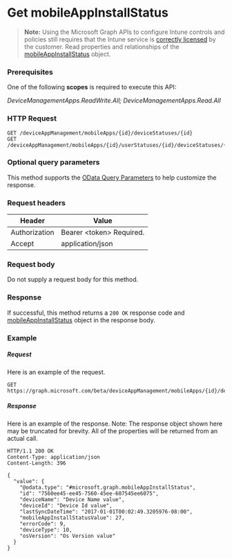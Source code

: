 ﻿# Get mobileAppInstallStatus> **Note:** Using the Microsoft Graph APIs to configure Intune controls and policies still requires that the Intune service is [correctly licensed](https://www.microsoft.com/en-us/cloud-platform/microsoft-intune-pricing) by the customer.
Read properties and relationships of the [mobileAppInstallStatus](../resources/intune_apps_mobileappinstallstatus.md) object.
### Prerequisites
One of the following **scopes** is required to execute this API:

*DeviceManagementApps.ReadWrite.All; DeviceManagementApps.Read.All*
### HTTP Request
<!-- {
  "blockType": "ignored"
}
-->
```http
GET /deviceAppManagement/mobileApps/{id}/deviceStatuses/{id}
GET /deviceAppManagement/mobileApps/{id}/userStatuses/{id}/deviceStatuses/{id}
```

### Optional query parameters
This method supports the [OData Query Parameters](http://graph.microsoft.io/docs/overview/query_parameters) to help customize the response.
### Request headers
|Header|Value|
|---|---|
|Authorization|Bearer &lt;token&gt; Required.|
|Accept|application/json|

### Request body
Do not supply a request body for this method.

### Response
If successful, this method returns a `200 OK` response code and [mobileAppInstallStatus](../resources/intune_apps_mobileappinstallstatus.md) object in the response body.

### Example
##### Request
Here is an example of the request.
```http
GET https://graph.microsoft.com/beta/deviceAppManagement/mobileApps/{id}/deviceStatuses/{id}
```

##### Response
Here is an example of the response. Note: The response object shown here may be truncated for brevity. All of the properties will be returned from an actual call.
```http
HTTP/1.1 200 OK
Content-Type: application/json
Content-Length: 396

{
  "value": {
    "@odata.type": "#microsoft.graph.mobileAppInstallStatus",
    "id": "7560ee45-ee45-7560-45ee-607545ee6075",
    "deviceName": "Device Name value",
    "deviceId": "Device Id value",
    "lastSyncDateTime": "2017-01-01T00:02:49.3205976-08:00",
    "mobileAppInstallStatusValue": 27,
    "errorCode": 9,
    "deviceType": 10,
    "osVersion": "Os Version value"
  }
}
```




